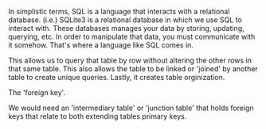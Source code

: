 <!-- 1. Explain the difference between `Relational Databases` and `SQL`. -->

In simplistic terms, SQL is a language that interacts with a relational database. (i.e.) SQLite3 is a relational database in which we use SQL to interact with. These databases manages your data by storing, updating, querying, etc. In order to manipulate that data, you must communicate with it somehow. That's where a language like SQL comes in.

<!-- 2. Why do tables need a `primary key`? -->

This allows us to query that table by row without altering the other rows in that same table. This also allows the table to be linked or 'joined' by another table to create unique queries. Lastly, it creates table orginization.

<!-- 3. What is the name given to a table column that references the primary key on another table. -->

The 'foreign key'.

<!-- 4. What do we need in order to have a _many to many_ relationship between two tables. -->

We would need an 'intermediary table' or 'junction table' that holds foreign keys that relate to both extending tables primary keys.
